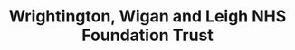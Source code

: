 ---
title: Wrightington, Wigan and Leigh NHS Foundation Trust
link: http://www.wwl.nhs.uk
logo: wrightington_wigan_and_leigh_nhs_ft.jpg

# Events sponsored denoted by `<hackday>` and sponsorship amount/resource
events:
  11-manchester: "£500 towards event costs"
---
